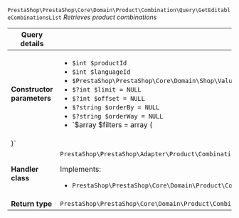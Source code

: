 `PrestaShop\PrestaShop\Core\Domain\Product\Combination\Query\GetEditableCombinationsList`
_Retrieves product combinations_

| Query details              |    |
| -------------------------- | -- |
| **Constructor parameters** | <ul> <li>`$int $productId`</li>  <li>`$int $languageId`</li>  <li>`$PrestaShop\PrestaShop\Core\Domain\Shop\ValueObject\ShopConstraint $shopConstraint`</li>  <li>`$?int $limit = NULL`</li>  <li>`$?int $offset = NULL`</li>  <li>`$?string $orderBy = NULL`</li>  <li>`$?string $orderWay = NULL`</li>  <li>`$array $filters = array (
)`</li> </ul> |
| **Handler class**          | `PrestaShop\PrestaShop\Adapter\Product\Combination\QueryHandler\GetEditableCombinationsListHandler`  <p> Implements: </p> <ul>  <li>`PrestaShop\PrestaShop\Core\Domain\Product\Combination\QueryHandler\GetEditableCombinationsListHandlerInterface`</li>  |
| **Return type** |  `PrestaShop\PrestaShop\Core\Domain\Product\Combination\QueryResult\CombinationListForEditing`  |

